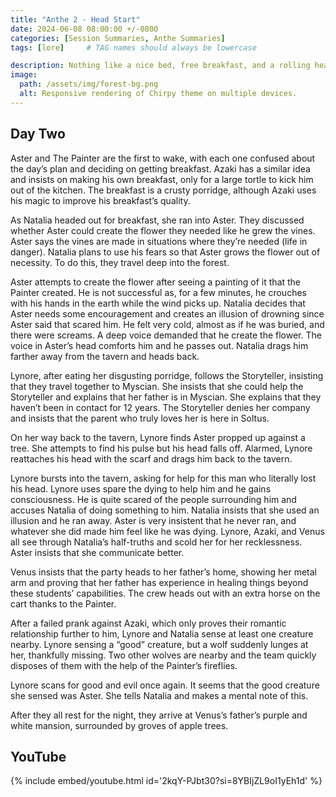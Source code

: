 ```yaml
---
title: "Anthe 2 - Head Start"
date: 2024-06-08 08:00:00 +/-0800
categories: [Session Summaries, Anthe Summaries]
tags: [lore]     # TAG names should always be lowercase

description: Nothing like a nice bed, free breakfast, and a rolling head to start off a new adventuring group.
image:
  path: /assets/img/forest-bg.png
  alt: Responsive rendering of Chirpy theme on multiple devices.
---
```


## Day Two

Aster and The Painter are the first to wake, with each one confused about the day’s plan and deciding on getting breakfast. Azaki has a similar idea and insists on making his own breakfast, only for a large tortle to kick him out of the kitchen. The breakfast is a crusty porridge, although Azaki uses his magic to improve his breakfast’s quality. 

As Natalia headed out for breakfast, she ran into Aster. They discussed whether Aster could create the flower they needed like he grew the vines. Aster says the vines are made in situations where they’re needed (life in danger). Natalia plans to use his fears so that Aster grows the flower out of necessity. To do this, they travel deep into the forest. 

Aster attempts to create the flower after seeing a painting of it that the Painter created. He is not successful as, for a few minutes, he crouches with his hands in the earth while the wind picks up. Natalia decides that Aster needs some encouragement and creates an illusion of drowning since Aster said that scared him. He felt very cold, almost as if he was buried, and there were screams. A deep voice demanded that he create the flower. The voice in Aster’s head comforts him and he passes out. Natalia drags him farther away from the tavern and heads back. 

Lynore, after eating her disgusting porridge, follows the Storyteller, insisting that they travel together to Myscian. She insists that she could help the Storyteller and explains that her father is in Myscian. She explains that they haven’t been in contact for 12 years. The Storyteller denies her company and insists that the parent who truly loves her is here in Soltus. 

On her way back to the tavern, Lynore finds Aster propped up against a tree. She attempts to find his pulse but his head falls off. Alarmed, Lynore reattaches his head with the scarf and drags him back to the tavern. 

Lynore bursts into the tavern, asking for help for this man who literally lost his head. Lynore uses spare the dying to help him and he gains consciousness. He is quite scared of the people surrounding him and accuses Natalia of doing something to him. Natalia insists that she used an illusion and he ran away. Aster is very insistent that he never ran, and whatever she did made him feel like he was dying. Lynore, Azaki, and Venus all see through Natalia’s half-truths and scold her for her recklessness. Aster insists that she communicate better. 

Venus insists that the party heads to her father’s home, showing her metal arm and proving that her father has experience in healing things beyond these students’ capabilities. The crew heads out with an extra horse on the cart thanks to the Painter. 

After a failed prank against Azaki, which only proves their romantic relationship further to him, Lynore and Natalia sense at least one creature nearby. Lynore sensing a “good” creature, but a wolf suddenly lunges at her, thankfully missing. Two other wolves are nearby and the team quickly disposes of them with the help of the Painter’s fireflies. 

Lynore scans for good and evil once again. It seems that the good creature she sensed was Aster. She tells Natalia and makes a mental note of this. 

After they all rest for the night, they arrive at Venus’s father’s purple and white mansion, surrounded by groves of apple trees. 

## YouTube

{% include embed/youtube.html id='2kqY-PJbt30?si=8YBIjZL9oI1yEh1d' %}
